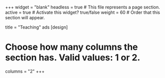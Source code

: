 +++
widget = "blank"
headless = true  # This file represents a page section.
active = true   # Activate this widget? true/false
weight = 60  # Order that this section will appear.

title = "Teaching"
ads
[design]
  # Choose how many columns the section has. Valid values: 1 or 2.
  columns = "2"
+++
